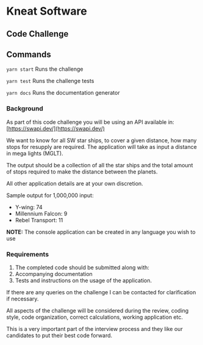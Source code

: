 # Kneat Software

## Code Challenge

## Commands

`yarn start` Runs the challenge

`yarn test` Runs the challenge tests

`yarn docs` Runs the documentation generator

### Background

As part of this code challenge you will be using an API available in: [https://swapi.dev/](https://swapi.dev/)

We want to know for all SW star ships, to cover a given distance, how many stops for resupply are required.
The application will take as input a distance in mega lights (MGLT).

The output should be a collection of all the star ships and the total amount of stops required to make the distance between the planets.

All other application details are at your own discretion.

Sample output for 1,000,000 input:

* Y-wing: 74
* Millennium Falcon: 9
* Rebel Transport: 11

**NOTE:** The console application can be created in any language you wish to use

### Requirements

1. The completed code should be submitted along with:
2. Accompanying documentation
3. Tests and instructions on the usage of the application.
  
If there are any queries on the challenge I can be contacted for clarification if necessary.

All aspects of the challenge will be considered during the review, coding style, code organization, correct calculations, working application etc.

This is a very important part of the interview process and they like our candidates to put their best code forward.
